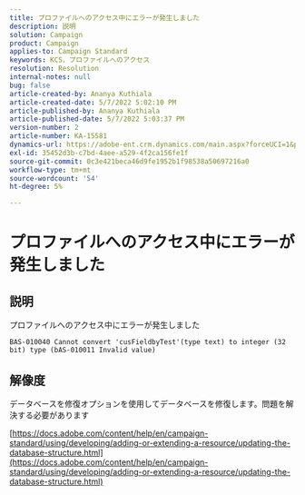 ```yaml
---
title: プロファイルへのアクセス中にエラーが発生しました
description: 説明
solution: Campaign
product: Campaign
applies-to: Campaign Standard
keywords: KCS，プロファイルへのアクセス
resolution: Resolution
internal-notes: null
bug: false
article-created-by: Ananya Kuthiala
article-created-date: 5/7/2022 5:02:10 PM
article-published-by: Ananya Kuthiala
article-published-date: 5/7/2022 5:03:37 PM
version-number: 2
article-number: KA-15581
dynamics-url: https://adobe-ent.crm.dynamics.com/main.aspx?forceUCI=1&pagetype=entityrecord&etn=knowledgearticle&id=379b996e-27ce-ec11-a7b5-0022480a8e40
exl-id: 35452d3b-c7bd-4aee-a529-4f2ca156fe1f
source-git-commit: 0c3e421beca46d9fe1952b1f98538a50697216a0
workflow-type: tm+mt
source-wordcount: '54'
ht-degree: 5%

---
```


# プロファイルへのアクセス中にエラーが発生しました

## 説明


プロファイルへのアクセス中にエラーが発生しました 

```
BAS-010040 Cannot convert 'cusFieldbyTest'(type text) to integer (32 bit) type (bAS-010011 Invalid value)
```


## 解像度


データベースを修復オプションを使用してデータベースを修復します。問題を解決する必要があります

[https://docs.adobe.com/content/help/en/campaign-standard/using/developing/adding-or-extending-a-resource/updating-the-database-structure.html](https://docs.adobe.com/content/help/en/campaign-standard/using/developing/adding-or-extending-a-resource/updating-the-database-structure.html)
